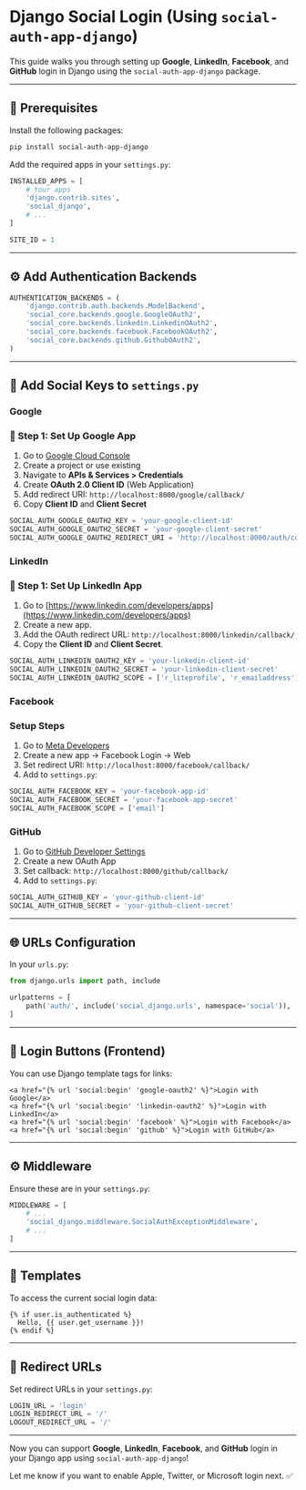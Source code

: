 # Django Social Login (Using `social-auth-app-django`)

This guide walks you through setting up **Google**, **LinkedIn**, **Facebook**, and **GitHub** login in Django using the `social-auth-app-django` package.

---

## 🔧 Prerequisites
Install the following packages:

```bash
pip install social-auth-app-django
```

Add the required apps in your `settings.py`:

```python
INSTALLED_APPS = [
    # Your apps
    'django.contrib.sites',
    'social_django',
    # ...
]

SITE_ID = 1
```

---

## ⚙️ Add Authentication Backends

```python
AUTHENTICATION_BACKENDS = (
    'django.contrib.auth.backends.ModelBackend',
    'social_core.backends.google.GoogleOAuth2',
    'social_core.backends.linkedin.LinkedinOAuth2',
    'social_core.backends.facebook.FacebookOAuth2',
    'social_core.backends.github.GithubOAuth2',
)
```

---

## 🔑 Add Social Keys to `settings.py`

### Google

### 🧩 Step 1: Set Up Google App
1. Go to [Google Cloud Console](https://console.cloud.google.com)
2. Create a project or use existing
3. Navigate to **APIs & Services > Credentials**
4. Create **OAuth 2.0 Client ID** (Web Application)
5. Add redirect URI: `http://localhost:8000/google/callback/`
6. Copy **Client ID** and **Client Secret**

```python
SOCIAL_AUTH_GOOGLE_OAUTH2_KEY = 'your-google-client-id'
SOCIAL_AUTH_GOOGLE_OAUTH2_SECRET = 'your-google-client-secret'
SOCIAL_AUTH_GOOGLE_OAUTH2_REDIRECT_URI = 'http://localhost:8000/auth/complete/google-oauth2/'  # Replace with your domain
```

### LinkedIn

### 🧩 Step 1: Set Up LinkedIn App
1. Go to [https://www.linkedin.com/developers/apps](https://www.linkedin.com/developers/apps)
2. Create a new app.
3. Add the OAuth redirect URL: `http://localhost:8000/linkedin/callback/`
4. Copy the **Client ID** and **Client Secret**.

```python
SOCIAL_AUTH_LINKEDIN_OAUTH2_KEY = 'your-linkedin-client-id'
SOCIAL_AUTH_LINKEDIN_OAUTH2_SECRET = 'your-linkedin-client-secret'
SOCIAL_AUTH_LINKEDIN_OAUTH2_SCOPE = ['r_liteprofile', 'r_emailaddress']
```

### Facebook

### Setup Steps
1. Go to [Meta Developers](https://developers.facebook.com/)
2. Create a new app → Facebook Login → Web
3. Set redirect URI: `http://localhost:8000/facebook/callback/`
4. Add to `settings.py`:
   
```python
SOCIAL_AUTH_FACEBOOK_KEY = 'your-facebook-app-id'
SOCIAL_AUTH_FACEBOOK_SECRET = 'your-facebook-app-secret'
SOCIAL_AUTH_FACEBOOK_SCOPE = ['email']
```

### GitHub
1. Go to [GitHub Developer Settings](https://github.com/settings/developers)
2. Create a new OAuth App
3. Set callback: `http://localhost:8000/github/callback/`
4. Add to `settings.py`:

```python
SOCIAL_AUTH_GITHUB_KEY = 'your-github-client-id'
SOCIAL_AUTH_GITHUB_SECRET = 'your-github-client-secret'
```

---

## 🌐 URLs Configuration
In your `urls.py`:

```python
from django.urls import path, include

urlpatterns = [
    path('auth/', include('social_django.urls', namespace='social')),
]
```

---

## 👤 Login Buttons (Frontend)
You can use Django template tags for links:

```django
<a href="{% url 'social:begin' 'google-oauth2' %}">Login with Google</a>
<a href="{% url 'social:begin' 'linkedin-oauth2' %}">Login with LinkedIn</a>
<a href="{% url 'social:begin' 'facebook' %}">Login with Facebook</a>
<a href="{% url 'social:begin' 'github' %}">Login with GitHub</a>
```

---

## ⚙️ Middleware
Ensure these are in your `settings.py`:

```python
MIDDLEWARE = [
    # ...
    'social_django.middleware.SocialAuthExceptionMiddleware',
    # ...
]
```

---

## 📁 Templates
To access the current social login data:

```django
{% if user.is_authenticated %}
  Hello, {{ user.get_username }}!
{% endif %}
```

---

## 🔄 Redirect URLs
Set redirect URLs in your `settings.py`:

```python
LOGIN_URL = 'login'
LOGIN_REDIRECT_URL = '/'
LOGOUT_REDIRECT_URL = '/'
```

---

Now you can support **Google**, **LinkedIn**, **Facebook**, and **GitHub** login in your Django app using `social-auth-app-django`!

Let me know if you want to enable Apple, Twitter, or Microsoft login next. ✅

